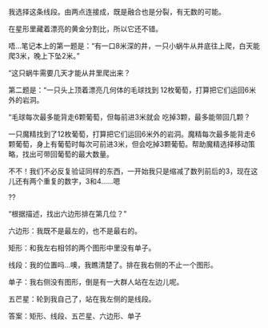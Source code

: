 
我选择这条线段。由两点连接成，既是融合也是分裂，有无数的可能。

在星形里藏着漂亮的黄金分割比，所以它还不错。

唔…笔记本上的第一题是：“有一口8米深的井，一只小蜗牛从井底往上爬，白天能爬3米，晚上下坠2米。”

“这只蜗牛需要几天才能从井里爬出来？

第二题是：“一只头上顶着漂亮几何体的毛球找到
12枚葡萄，打算把它们运回6米外的岩洞。

“毛球每次最多能背走6颗葡萄，但每前进3米就会
吃掉3颗，最多能带回几颗？

一只魔精找到了12枚葡萄，打算把它们运回6米外的岩洞。魔精每次最多能背走6颗葡萄，身上有葡萄时每次可前进3米，但会吃掉3颗葡萄。帮助魔精选择移动策略，找出可带回葡萄的最大数量。

不不！我们不必反复验证同样的东西，一开始我只是缩减了数列前后的3，现在这儿还有两个重复的数字，3和4……嗯

??

“根据描述，找出六边形排在第几位？”

六边形：我既不是最左的，也不是最右的。

矩形：和我左右相邻的两个图形中里没有单子。

线段：我的位置吗…噢，我瞧清楚了。排在我右侧的不止一个图形。

单子：我右侧没有图形，倒是有一大群人站在左边儿呢。

五芒星：轮到我自己了，站在我左侧的是线段。

答案：矩形、线段、五芒星、六边形、单子